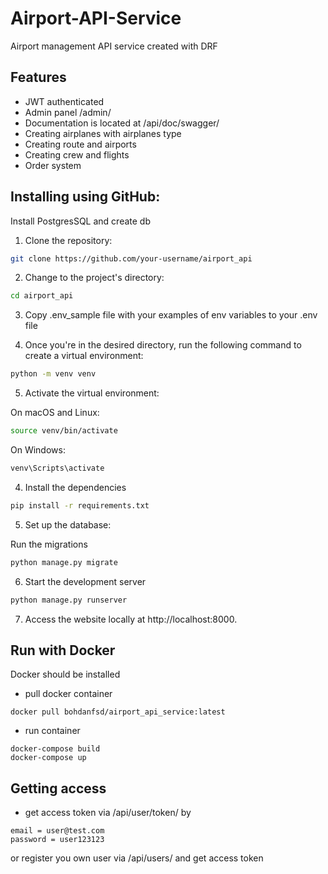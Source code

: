 # Airport-API-Service
Airport management API service created with DRF


## Features

- JWT authenticated
- Admin panel /admin/
- Documentation is located at /api/doc/swagger/
- Creating airplanes with airplanes type
- Creating route and airports
- Creating crew and flights
- Order system

## Installing using GitHub:
Install PostgresSQL and create db

1. Clone the repository:

```bash
git clone https://github.com/your-username/airport_api
```
2. Change to the project's directory:
```bash
cd airport_api
```
3. Сopy .env_sample file with your examples of env variables to your .env
file


4. Once you're in the desired directory, run the following command to create a virtual environment:
```bash
python -m venv venv
```
5. Activate the virtual environment:

On macOS and Linux:

```bash
source venv/bin/activate
```
On Windows:
```bash
venv\Scripts\activate
```

4. Install the dependencies

```bash
pip install -r requirements.txt
```

5. Set up the database:

Run the migrations

```bash
python manage.py migrate
```

6. Start the development server

```bash
python manage.py runserver
```

7. Access the website locally at http://localhost:8000.

## Run with Docker

Docker should be installed

- pull docker container

```
docker pull bohdanfsd/airport_api_service:latest
```

- run container
```
docker-compose build
docker-compose up
```

## Getting access

- get access token via /api/user/token/ by 
```
email = user@test.com
password = user123123
```

or register you own user via /api/users/ and get access token
